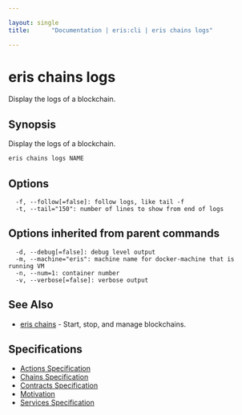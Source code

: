 ```yaml
---

layout: single
title:      "Documentation | eris:cli | eris chains logs"

---
```


# eris chains logs

Display the logs of a blockchain.

## Synopsis

Display the logs of a blockchain.

```bash
eris chains logs NAME
```

## Options

```
  -f, --follow[=false]: follow logs, like tail -f
  -t, --tail="150": number of lines to show from end of logs
```

## Options inherited from parent commands

```
  -d, --debug[=false]: debug level output
  -m, --machine="eris": machine name for docker-machine that is running VM
  -n, --num=1: container number
  -v, --verbose[=false]: verbose output
```

## See Also

* [eris chains](/docs/documentation/cli/0.11.0/eris_chains/)	 - Start, stop, and manage blockchains.

## Specifications

* [Actions Specification](/docs/documentation/cli/0.11.0/actions_specification/)
* [Chains Specification](/docs/documentation/cli/0.11.0/chains_specification/)
* [Contracts Specification](/docs/documentation/cli/0.11.0/contracts_specification/)
* [Motivation](/docs/documentation/cli/0.11.0/motivation/)
* [Services Specification](/docs/documentation/cli/0.11.0/services_specification/)

